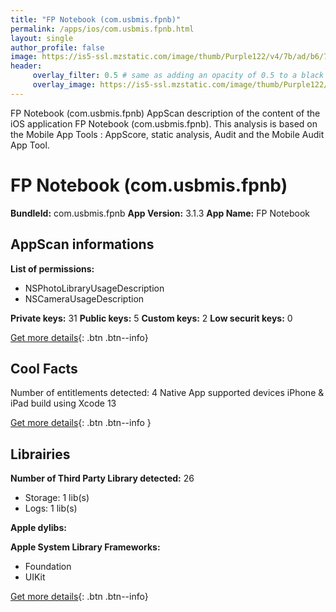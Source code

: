 ```yaml
---
title: "FP Notebook (com.usbmis.fpnb)"
permalink: /apps/ios/com.usbmis.fpnb.html
layout: single
author_profile: false
image: https://is5-ssl.mzstatic.com/image/thumb/Purple122/v4/7b/ad/b6/7badb650-6d39-a0f4-3977-2635d259d8da/AppIcon-1x_U007emarketing-0-7-0-85-220.png/512x512bb.jpg
header: 
     overlay_filter: 0.5 # same as adding an opacity of 0.5 to a black background
     overlay_image: https://is5-ssl.mzstatic.com/image/thumb/Purple122/v4/7b/ad/b6/7badb650-6d39-a0f4-3977-2635d259d8da/AppIcon-1x_U007emarketing-0-7-0-85-220.png/512x512bb.jpg
---
```

FP Notebook (com.usbmis.fpnb) AppScan description of the content of the iOS application FP Notebook (com.usbmis.fpnb). This analysis is based on the Mobile App Tools : AppScore, static analysis, Audit and the Mobile Audit App Tool.

# FP Notebook (com.usbmis.fpnb)

**BundleId:** com.usbmis.fpnb
**App Version:** 3.1.3
**App Name:** FP Notebook


## AppScan informations 

**List of permissions:** 
- NSPhotoLibraryUsageDescription
- NSCameraUsageDescription
  
  
**Private keys:** 31
**Public keys:** 5
**Custom keys:** 2
**Low securit keys:** 0
  
[Get more details](/pricing.html){: .btn .btn--info}

## Cool Facts

Number of entitlements detected: 4
Native App
supported devices iPhone & iPad
build using Xcode 13
  
[Get more details](/pricing.html){: .btn .btn--info }

## Librairies 
**Number of Third Party Library detected:** 26
- Storage: 1 lib(s)
- Logs: 1 lib(s)


**Apple dylibs:**


**Apple System Library Frameworks:**
- Foundation
- UIKit


  
[Get more details](/pricing.html){: .btn .btn--info}

